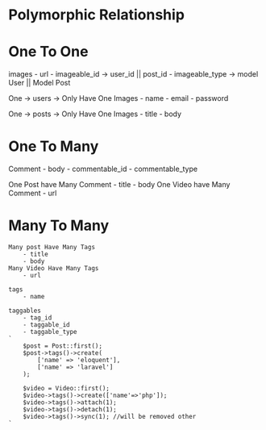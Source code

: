 # Polymorphic Relationship
# One To One
  images
    - url
    - imageable_id -> user_id || post_id
    - imageable_type -> model User || Model Post

  One -> users -> Only Have One Images 
    - name
    - email
    - password

  One -> posts -> Only Have One Images
    - title
    - body

# One To Many
  Comment
    - body
    - commentable_id
    - commentable_type

  One Post have Many Comment
    - title
    - body
   One Video have Many Comment
    - url

# Many To Many
    Many post Have Many Tags
        - title
        - body
    Many Video Have Many Tags
        - url

    tags
        - name
    
    taggables
        - tag_id
        - taggable_id
        - taggable_type
    `
        $post = Post::first();
        $post->tags()->create(
            ['name' => 'eloquent'],
            ['name' => 'laravel']
        );

        $video = Video::first();
        $video->tags()->create(['name'=>'php']);
        $video->tags()->attach(1);
        $video->tags()->detach(1);
        $video->tags()->sync(1); //will be removed other
    `  
